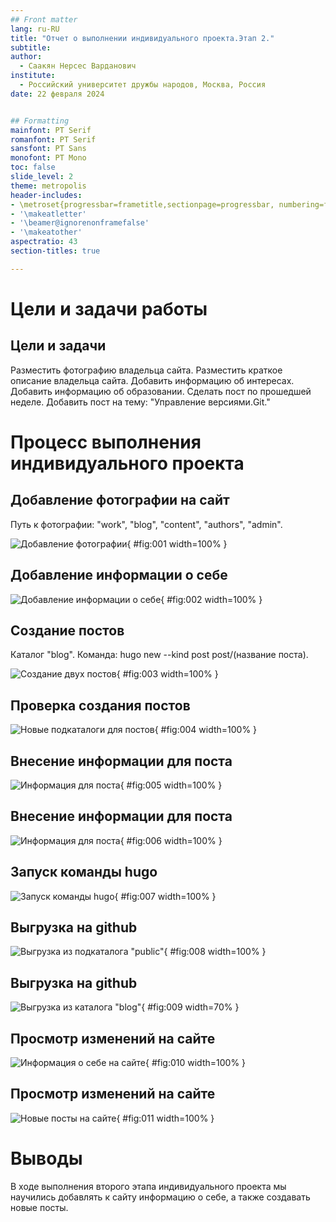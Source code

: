 ```yaml
---
## Front matter
lang: ru-RU
title: "Отчет о выполнении индивидуального проекта.Этап 2."
subtitle: 
author:
  - Саакян Нерсес Варданович
institute:
  - Российский университет дружбы народов, Москва, Россия
date: 22 февраля 2024


## Formatting
mainfont: PT Serif
romanfont: PT Serif
sansfont: PT Sans
monofont: PT Mono
toc: false
slide_level: 2
theme: metropolis
header-includes:
- \metroset{progressbar=frametitle,sectionpage=progressbar, numbering=fraction}
- '\makeatletter'
- '\beamer@ignorenonframefalse'
- '\makeatother'
aspectratio: 43
section-titles: true

---
```


# Цели и задачи работы

## Цели и задачи

Разместить фотографию владельца сайта.
Разместить краткое описание владельца сайта.
Добавить информацию об интересах.
Добавить информацию об образовании.
Сделать пост по прошедшей неделе.
Добавить пост на тему: "Управление версиями.Git."

# Процесс выполнения индивидуального проекта

## Добавление фотографии на сайт

Путь к фотографии: "work", "blog", "content", "authors", "admin".

![Добавление фотографии](image/1.jpg){ #fig:001 width=100% }

## Добавление информации о себе

![Добавление информации о себе](image/2.jpg){ #fig:002 width=100% }

## Создание постов

Каталог "blog". Команда: hugo new --kind post post/(название поста).

![Создание двух постов](image/3.jpg){ #fig:003 width=100% }

## Проверка создания постов

![Новые подкаталоги для постов](image/4.jpg){ #fig:004 width=100% }

## Внесение информации для поста

![Информация для поста](image/5.jpg){ #fig:005 width=100% }

## Внесение информации для поста

![Информация для поста](image/6.jpg){ #fig:006 width=100% }

## Запуск команды hugo

![Запуск команды hugo](image/7.jpg){ #fig:007 width=100% }

## Выгрузка на github

![Выгрузка из подкаталога "public"](image/8.jpg){ #fig:008 width=100% }

## Выгрузка на github
	
![Выгрузка из каталога "blog"](image/9.jpg){ #fig:009 width=70% }

## Просмотр изменений на сайте

![Информация о себе на сайте](image/10.jpg){ #fig:010 width=100% }

## Просмотр изменений на сайте

![Новые посты на сайте](image/11.jpg){ #fig:011 width=100% }

# Выводы

В ходе выполнения второго этапа индивидуального проекта мы научились добавлять к сайту информацию о себе, а также создавать новые посты.


